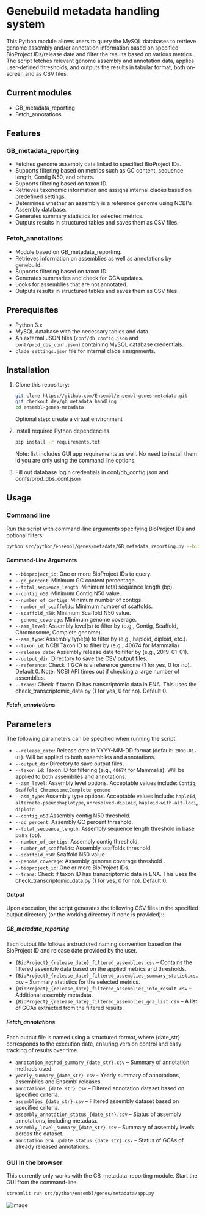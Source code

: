 # Genebuild metadata handling system

This Python module allows users to query the MySQL databases to retrieve genome assembly and/or annotation information based on specified BioProject IDs/release date  and filter the results based on various metrics. The script fetches relevant genome assembly and annotation data, applies user-defined thresholds, and outputs the results in tabular format, both on-screen and as CSV files.

## Current modules
- GB_metadata_reporting
- Fetch_annotations

## Features
### GB_metadata_reporting
- Fetches genome assembly data linked to specified BioProject IDs.
- Supports filtering based on metrics such as GC content, sequence length, Contig N50, and others.
- Supports filtering based on taxon ID.
- Retrieves taxonomic information and assigns internal clades based on predefined settings.
- Determines whether an assembly is a reference genome using NCBI's Assembly database.
- Generates summary statistics for selected metrics.
- Outputs results in structured tables and saves them as CSV files.

### Fetch_annotations
- Module based on GB_metadata_reporting.
- Retrieves information on assemblies as well as annotations by genebuild.
- Supports filtering based on taxon ID.
- Generates summaries and check for GCA updates.
- Looks for assemblies that are not annotated.
- Outputs results in structured tables and saves them as CSV files.


## Prerequisites
- Python 3.x
- MySQL database with the necessary tables and data.
- An external JSON files (`conf/db_config.json` and `conf/prod_dbs_conf.json`) containing MySQL database credentials.
- `clade_settings.json` file for internal clade assignments.

## Installation
1. Clone this repository:
   ```sh
   git clone https://github.com/Ensembl/ensembl-genes-metadata.git
   git checkout dev/gb_metadata_handling
   cd ensembl-genes-metadata
   ```
    Optional step: create a virtual environment 

2. Install required Python dependencies:
   ```sh
   pip install -r requirements.txt
   ```
   Note: list includes GUI app requirements as well. No need to install them id you are only using the command line options.

3. Fill out database login credentials in conf/db_config.json and confs/prod_dbs_conf.json



## Usage

### Command line
Run the script with command-line arguments specifying BioProject IDs and optional filters:
```sh
python src/python/ensembl/genes/metadata/GB_metadata_reporting.py --bioproject_id PRJEB40665 PRJEB61747 --asm_level "Complete genome" --output_dir ./results
```

#### Command-Line Arguments
- `--bioproject_id`: One or more BioProject IDs to query.
- `--gc_percent`: Minimum GC content percentage.
- `--total_sequence_length`: Minimum total sequence length (bp).
- `--contig_n50`: Minimum Contig N50 value.
- `--number_of_contigs`: Minimum number of contigs.
- `--number_of_scaffolds`: Minimum number of scaffolds.
- `--scaffold_n50`: Minimum Scaffold N50 value.
- `--genome_coverage`: Minimum genome coverage.
- `--asm_level`: Assembly level(s) to filter by (e.g., Contig, Scaffold, Chromosome, Complete genome).
- `--asm_type`: Assembly type(s) to filter by (e.g., haploid, diploid, etc.).
- `--taxon_id`: NCBI Taxon ID to filter by (e.g., 40674 for Mammalia)
- `--release_date`: Assembly release date to filter by (e.g., 2019-01-01).
- `--output_dir`: Directory to save the CSV output files.
- `--reference`: Check if GCA is a reference genome (1 for yes, 0 for no). Default 0. Note: NCBI API times out if checking a large number of assemblies.
- `--trans`: Check if taxon ID has transcriptomic data in ENA. This uses the check_transcriptomic_data.py (1 for yes, 0 for no). Default 0.


##### Fetch_annotations
## Parameters

The following parameters can be specified when running the script:

- `--release_date`: Release date in YYYY-MM-DD format (default: `2000-01-01`). Will be applied to both assemblies and annotations.
- `--output_dir`:Directory to save output files.
- `--taxon_id`:  Taxon ID for filtering (e.g., `40674` for Mammalia). Will be applied to both assemblies and annotations.
- `--asm_level`: Assembly level options. Acceptable values include: `Contig`, `Scaffold`, `Chromosome`,`Complete genome`
- `--asm_type`: Assembly type options. Acceptable values include: `haploid`, `alternate-pseudohaplotype`, `unresolved-diploid`, `haploid-with-alt-loci`, `diploid`
- `--contig_n50`:Assembly contig N50 threshold.
- `--gc_percent`: Assembly GC percent threshold.
- `--total_sequence_length`: Assembly sequence length threshold in base pairs (bp).
- `--number_of_contigs`: Assembly contig threshold.
- `--number_of_scaffolds`: Assembly scaffolds threshold.
- `--scaffold_n50`: 
  Scaffold N50 value.
- `--genome_coverage`: 
  Assembly genome coverage threshold .
- `--bioproject_id`: One or more BioProject IDs.
- `--trans`: Check if taxon ID has transcriptomic data in ENA. This uses the check_transcriptomic_data.py (1 for yes, 0 for no). Default 0.

#### Output

Upon execution, the script generates the following CSV files in the specified output directory (or the working directory if none is provided)::
##### GB_metadata_reporting
Each output file follows a structured naming convention based on the BioProject ID and release date provided by the user.

- `{BioProject}_{release_date}_filtered_assemblies.csv` – Contains the filtered assembly data based on the applied metrics and thresholds.
- `{BioProject}_{release_date}_filtered_assemblies_summary_statistics.csv` – Summary statistics for the selected metrics.
- `{BioProject}_{release_date}_filtered_assemblies_info_result.csv` – Additional assembly metadata.
- `{BioProject}_{release_date}_filtered_assemblies_gca_list.csv` – A list of GCAs extracted from the filtered results.

##### Fetch_annotations
Each output file is named using a structured format, where {date_str} corresponds to the execution date, ensuring version control and easy tracking of results over time.
- `annotation_method_summary_{date_str}.csv` – Summary of annotation methods used.
- `yearly_summary_{date_str}.csv` – Yearly summary of annotations, assemblies and Ensembl releases.
- `annotations_{date_str}.csv` – Filtered annotation dataset based on specified criteria.
- `assemblies_{date_str}.csv` – Filtered assembly dataset based on specified criteria.
- `assembly_annotation_status_{date_str}.csv` – Status of assembly annotations, including metadata.
- `assembly_level_summary_{date_str}.csv` – Summary of assembly levels across the dataset.
- `annotation_GCA_update_status_{date_str}.csv` – Status of GCAs of already released annotations.


### GUI in the browser
This currently only works with the GB_metadata_reporting module.
Start the GUI from the command-line:
```sh
streamlit run src/python/ensembl/genes/metadata/app.py
```

![image](https://github.com/user-attachments/assets/c3aa162d-a616-432a-a0ed-7236ef072c8c)
















